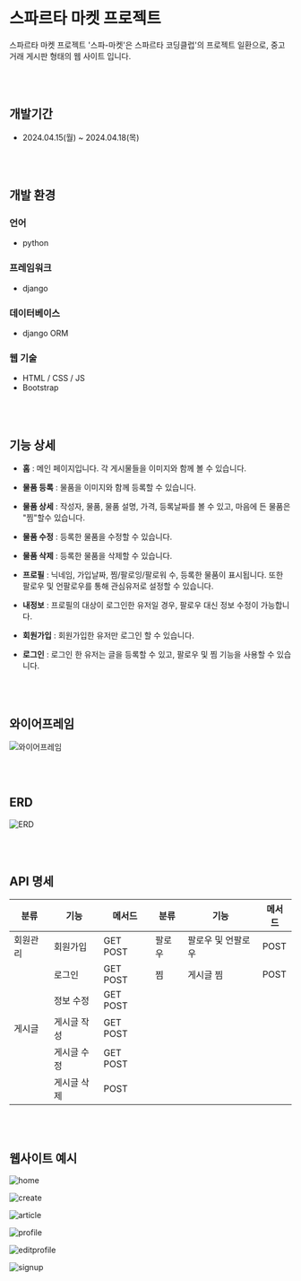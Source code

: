 # 스파르타 마켓 프로젝트

스파르타 마켓 프로젝트 '스파-마켓'은 스파르타 코딩클럽'의 프로젝트 일환으로,
중고 거래 게시판 형태의 웹 사이트 입니다. 

</br>
</br>

## 개발기간

- 2024.04.15(월) ~ 2024.04.18(목)

</br>
</br>

## 개발 환경

### 언어

- python


### 프레임워크

- django


### 데이터베이스

- django ORM


### 웹 기술

- HTML / CSS / JS
- Bootstrap


</br>
</br>

## 기능 상세

- **홈** : 메인 페이지입니다. 각 게시물들을 이미지와 함께 볼 수 있습니다.
- **물품 등록** : 물품을 이미지와 함께 등록할 수 있습니다.
- **물품 상세** : 작성자, 물품, 물품 설명, 가격, 등록날짜를 볼 수 있고, 마음에 든 물품은 "찜"할수 있습니다.
- **물품 수정** : 등록한 물품을 수정할 수 있습니다.
- **물품 삭제** : 등록한 물품을 삭제할 수 있습니다.

- **프로필** : 닉네임, 가입날짜, 찜/팔로잉/팔로워 수, 등록한 물품이 표시됩니다. 또한 팔로우 및 언팔로우를 통해 관심유저로 설정할 수 있습니다.
- **내정보** : 프로필의 대상이 로그인한 유저일 경우, 팔로우 대신 정보 수정이 가능합니다.

- **회원가입** : 회원가입한 유저만 로그인 할 수 있습니다.
- **로그인** : 로그인 한 유저는 글을 등록할 수 있고, 팔로우 및 찜 기능을 사용할 수 있습니다.


</br>
</br>

## 와이어프레임

![와이어프레임](https://github.com/LeeJS9856/spartamarket/blob/master/spartamarket%20%EC%99%80%EC%9D%B4%EC%96%B4%ED%94%84%EB%A0%88%EC%9E%84_240419_110408_0.png)


</br>
</br>

## ERD

![ERD](https://github.com/LeeJS9856/spartamarket/blob/master/%EC%8A%A4%ED%8C%8C%EB%A7%88%EC%BC%93/ERD.png)


</br>
</br>

## API 명세

| 분류     | 기능            | 메서드   | 분류  | 기능              | 메서드 |
|----------|-----------------|--------|--------|----------------- |--------|
| 회원관리 | 회원가입        | GET POST | 팔로우 | 팔로우 및 언팔로우 | POST  |
|          | 로그인          | GET POST| 찜    | 게시글 찜          | POST  |
|          |  정보 수정      | GET POST|       |                   |       |
| 게시글   | 게시글 작성     | GET POST |       |                   |       |
|          | 게시글 수정     | GET POST|       |                   |       |
|          | 게시글 삭제     | POST    |       |                   |       |


</br>
</br>


## 웹사이트 예시

![home](https://github.com/LeeJS9856/spartamarket/blob/master/%EC%8A%A4%ED%8C%8C%EB%A7%88%EC%BC%93/%ED%99%88.png)

![create](https://github.com/LeeJS9856/spartamarket/blob/master/%EC%8A%A4%ED%8C%8C%EB%A7%88%EC%BC%93/%EB%AC%BC%ED%92%88%20%EB%93%B1%EB%A1%9D.png)

![article](https://github.com/LeeJS9856/spartamarket/blob/master/%EC%8A%A4%ED%8C%8C%EB%A7%88%EC%BC%93/%EB%AC%BC%ED%92%88%20%EC%83%81%EC%84%B8.png)

![profile](https://github.com/LeeJS9856/spartamarket/blob/master/%EC%8A%A4%ED%8C%8C%EB%A7%88%EC%BC%93/%ED%94%84%EB%A1%9C%ED%95%84.png)

![editprofile](https://github.com/LeeJS9856/spartamarket/blob/master/%EC%8A%A4%ED%8C%8C%EB%A7%88%EC%BC%93/%EC%A0%95%EB%B3%B4%20%EC%88%98%EC%A0%95.png)

![signup](https://github.com/LeeJS9856/spartamarket/blob/master/%EC%8A%A4%ED%8C%8C%EB%A7%88%EC%BC%93/%ED%9A%8C%EC%9B%90%EA%B0%80%EC%9E%85.png)
